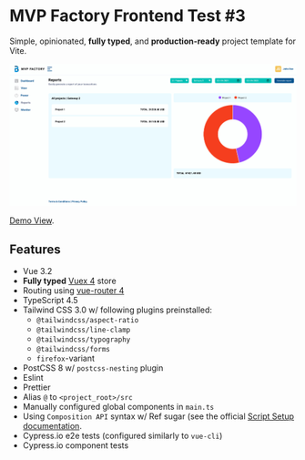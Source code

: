 # MVP Factory Frontend Test #3

Simple, opinionated, **fully typed**, and **production-ready** project template for Vite.

![Editor screenshot](src/assets/editor_screenshot.png)

[Demo View](http://mvpf-frontend-test-3.surge.sh/).

## Features

- Vue 3.2
- **Fully typed** [Vuex 4](https://next.vuex.vuejs.org/) store
- Routing using [vue-router 4](https://next.router.vuejs.org/)
- TypeScript 4.5
- Tailwind CSS 3.0 w/ following plugins preinstalled:
  - `@tailwindcss/aspect-ratio`
  - `@tailwindcss/line-clamp`
  - `@tailwindcss/typography`
  - `@tailwindcss/forms`
  - `firefox`-variant
- PostCSS 8 w/ `postcss-nesting` plugin
- Eslint
- Prettier
- Alias `@` to `<project_root>/src`
- Manually configured global components in `main.ts`
- Using `Composition API` syntax w/ Ref sugar (see the official [Script Setup documentation](https://v3.vuejs.org/api/composition-api.html).
- Cypress.io e2e tests (configured similarly to `vue-cli`)
- Cypress.io component tests
